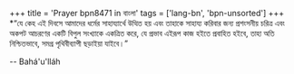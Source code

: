 +++
title = 'Prayer bpn8471 in বাংলা'
tags = ['lang-bn', 'bpn-unsorted']
+++
*“যে কেহ এই দিবসে আমাদের ধর্মের সাহায্যার্থে উত্থিত হয় এবং তাহাকে সাহায্য করিবার জন্য প্রশংসনীয় চরিত্র এবং অকপট আচরণের একটি বিপুল সংখ্যাকে একত্রিত করে, যে প্রভাব এইরূপ  কাজ হইতে প্রবাহিত হইবে, তাহা অতি নিশ্চিতভাবে, সমগ্র পৃথিবীব্যাপী ছড়াইয়া যাইবে।”

-- Bahá'u'lláh

